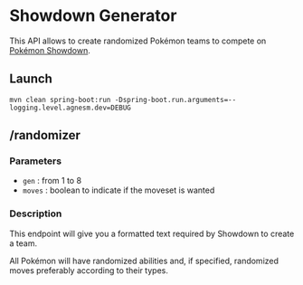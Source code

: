 # Showdown Generator

This API allows to create randomized Pokémon teams to compete on [Pokémon Showdown](https://play.pokemonshowdown.com/).

## Launch
```
mvn clean spring-boot:run -Dspring-boot.run.arguments=--logging.level.agnesm.dev=DEBUG
```

## /randomizer

### Parameters

- `gen` : from 1 to 8
- `moves` : boolean to indicate if the moveset is wanted

### Description

This endpoint will give you a formatted text required by Showdown to create a team.

All Pokémon will have randomized abilities and, if specified, randomized moves preferably according to their types. 